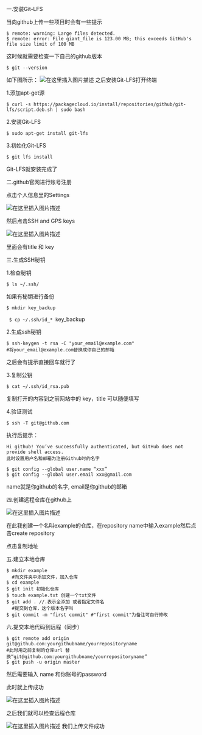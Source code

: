 ﻿
一.安装Git-LFS

当向github上传一些项目时会有一些提示

    $ remote: warning: Large files detected.
    $ remote: error: File giant_file is 123.00 MB; this exceeds GitHub's file size limit of 100 MB

这时候就需要检查一下自己的github版本

    $ git --version

如下图所示： 
![在这里插入图片描述](https://img-blog.csdnimg.cn/2018111922111368.png)
之后安装Git-LFS打开终端

 1.添加apt-get源

    $ curl -s https://packagecloud.io/install/repositories/github/git-lfs/script.deb.sh | sudo bash

2.安装Git-LFS

    $ sudo apt-get install git-lfs

3.初始化Git-LFS

    $ git lfs install

Git-LFS就安装完成了

 二.github官网进行账号注册

点击个人信息里的Settings

![在这里插入图片描述](https://img-blog.csdnimg.cn/2018111922113814.png?x-oss-process=image/watermark,type_ZmFuZ3poZW5naGVpdGk,shadow_10,text_aHR0cHM6Ly9ibG9nLmNzZG4ubmV0L0phY2tSYXlfUg==,size_16,color_FFFFFF,t_70)


然后点击SSH and GPS keys          

![在这里插入图片描述](https://img-blog.csdnimg.cn/20181119221402570.png?x-oss-process=image/watermark,type_ZmFuZ3poZW5naGVpdGk,shadow_10,text_aHR0cHM6Ly9ibG9nLmNzZG4ubmV0L0phY2tSYXlfUg==,size_16,color_FFFFFF,t_70)

 里面会有title 和 key

三.生成SSH秘钥

1.检查秘钥

    $ ls ~/.ssh/

如果有秘钥进行备份

    $ mkdir key_backup

`
    $ cp ~/.ssh/id_* k`ey_backup
   

 2.生成ssh秘钥

    $ ssh-keygen -t rsa -C "your_email@example.com" 
    #将your_email@example.com替换成你自己的邮箱

之后会有提示直接回车就行了

3.复制公钥

    $ cat ~/.ssh/id_rsa.pub

复制打开的内容到之前网站中的 key，title 可以随便填写 

4.验证测试

    $ ssh -T git@github.com

执行后提示：

    Hi github! You’ve successfully authenticated, but GitHub does not provide shell access. 
    此时设置用户名和邮箱为注册Github时的名字
    
    $ git config --global user.name “xxx”
    $ git config --global user.email xxx@gmail.com

name就是你github的名字, email是你github的邮箱

四.创建远程仓库在github上

![在这里插入图片描述](https://img-blog.csdnimg.cn/20181119221429291.png?x-oss-process=image/watermark,type_ZmFuZ3poZW5naGVpdGk,shadow_10,text_aHR0cHM6Ly9ibG9nLmNzZG4ubmV0L0phY2tSYXlfUg==,size_16,color_FFFFFF,t_70)

在此我创建一个名叫example的仓库，在repository name中输入example然后点击create repository



点击复制地址

五.建立本地仓库

    $ mkdir example
      #向文件夹中添加文件，加入仓库
    $ cd example
    $ git init 初始化仓库
    $ touch example.txt 创建一个txt文件
    $ git add . //.表示全添加 或者指定文件名
      #提交到仓库，这个版本名字叫
    $ git commit -m "first commit" #"first commit"为备注可自行修改

六.提交本地代码到远程（同步）

    $ git remote add origin git@github.com:yourgithubname/yourrepositoryname 
    #此时用之前复制的仓库url 替换“git@github.com:yourgithubname/yourrepositoryname”
    $ git push -u origin master

然后需要输入 name  和你账号的password

此时就上传成功

![在这里插入图片描述](https://img-blog.csdnimg.cn/20181119221530283.png?x-oss-process=image/watermark,type_ZmFuZ3poZW5naGVpdGk,shadow_10,text_aHR0cHM6Ly9ibG9nLmNzZG4ubmV0L0phY2tSYXlfUg==,size_16,color_FFFFFF,t_70)

之后我们就可以检查远程仓库


![在这里插入图片描述](https://img-blog.csdnimg.cn/20181119221547851.png?x-oss-process=image/watermark,type_ZmFuZ3poZW5naGVpdGk,shadow_10,text_aHR0cHM6Ly9ibG9nLmNzZG4ubmV0L0phY2tSYXlfUg==,size_16,color_FFFFFF,t_70)
我们上传文件成功

